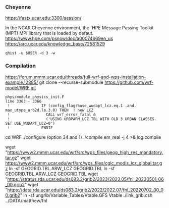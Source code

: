 ### Cheyenne

https://fastx.ucar.edu:3300/session/

In the NCAR Cheyenne environment, the `HPE Message Passing Toolkit (MPT) MPI library that is loaded by defaut.
https://www.hpe.com/psnow/doc/a00074669en_us
https://arc.ucar.edu/knowledge_base/72581529
```
qhist -u $USER -d 3 -w
```


### Compilation

https://forum.mmm.ucar.edu/threads/full-wrf-and-wps-installation-example.12385/
git clone --recurse-submodule https://github.com/wrf-model/WRF.git

```
phys/module_physics_init.F
line 3363 - 3366
 !              IF (config_flags%use_wudapt_lcz.eq.1 .and. max_utype_urb2d.le.3.0) THEN  ! new LCZ
 !                CALL wrf_error_fatal &
 !                ('USING URBPARM_LCZ.TBL WITH OLD 3 URBAN CLASSES. SET USE_WUDAPT_LCZ=0')
 !              ENDIF
 ```

cd WRF
./configure (option 34 and 1)
./compile em_real -j 4 >& log.compile


wget "https://www2.mmm.ucar.edu/wrf/src/wps_files/geog_high_res_mandatory.tar.gz"
wget https://www2.mmm.ucar.edu/wrf/src/wps_files/cglc_modis_lcz_global.tar.gz
ln -sf GEOGRID.TBL.ARW_LCZ GEOGRID.TBL
ln -sf  GEOGRID.TBL.ARW_LCZ GEOGRID.TBL
wget "https://stratus.rda.ucar.edu/ds083.2/grib2/2023/2023.05/fnl_20230501_06_00.grib2"
wget "https://data.rda.ucar.edu/ds083.2/grib2/2022/2022.07/fnl_20220702_00_00.grib2"
ln -sf ungrib/Variable_Tables/Vtable.GFS Vtable
./link_grib.csh ../DATA/matthew/fnl
